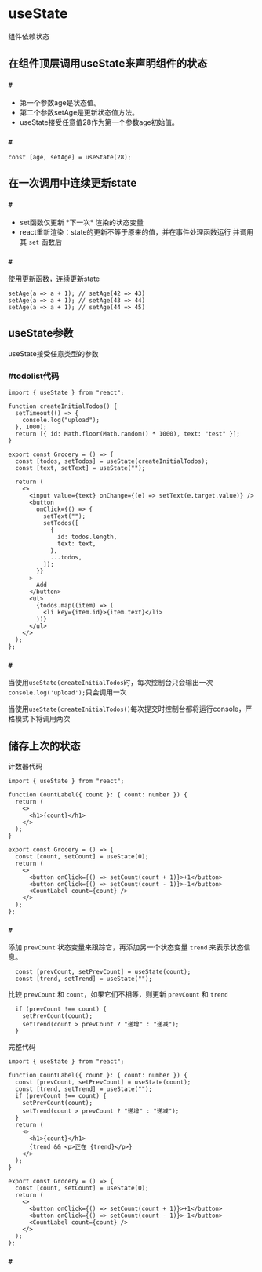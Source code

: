 # useState

组件依赖状态

## **在组件顶层调用useState来声明组件的状态**

### `#`

- 第一个参数age是状态值。
- 第二个参数setAge是更新状态值方法。
- useState接受任意值28作为第一个参数age初始值。

### `#`

```
const [age, setAge] = useState(28);
```

## 在一次调用中连续更新state

### `#`

- set函数仅更新 \*下一次\* 渲染的状态变量
- react重新渲染：state的更新不等于原来的值，并在事件处理函数运行 并调用其 `set` 函数后

### `# `

使用更新函数，连续更新state

```tsx
setAge(a => a + 1); // setAge(42 => 43)
setAge(a => a + 1); // setAge(43 => 44)
setAge(a => a + 1); // setAge(44 => 45)
```

## useState参数

useState接受任意类型的参数

### #todolist代码

```tsx
import { useState } from "react";

function createInitialTodos() {
  setTimeout(() => {
    console.log("upload");
  }, 1000);
  return [{ id: Math.floor(Math.random() * 1000), text: "test" }];
}

export const Grocery = () => {
  const [todos, setTodos] = useState(createInitialTodos);
  const [text, setText] = useState("");

  return (
    <>
      <input value={text} onChange={(e) => setText(e.target.value)} />
      <button
        onClick={() => {
          setText("");
          setTodos([
            {
              id: todos.length,
              text: text,
            },
            ...todos,
          ]);
        }}
      >
        Add
      </button>
      <ul>
        {todos.map((item) => (
          <li key={item.id}>{item.text}</li>
        ))}
      </ul>
    </>
  );
};

```



### `#`

当使用`useState(createInitialTodos`时，每次控制台只会输出一次`console.log('upload');`只会调用一次

当使用`useState(createInitialTodos()`每次提交时控制台都将运行console，严格模式下将调用两次

## 储存上次的状态

计数器代码

```tsx
import { useState } from "react";

function CountLabel({ count }: { count: number }) {
  return (
    <>
      <h1>{count}</h1>
    </>
  );
}

export const Grocery = () => {
  const [count, setCount] = useState(0);
  return (
    <>
      <button onClick={() => setCount(count + 1)}>+1</button>
      <button onClick={() => setCount(count - 1)}>-1</button>
      <CountLabel count={count} />
    </>
  );
};

```



### `#`

添加 `prevCount` 状态变量来跟踪它，再添加另一个状态变量 `trend` 来表示状态信息。

```tsx
  const [prevCount, setPrevCount] = useState(count);
  const [trend, setTrend] = useState("");
```



比较 `prevCount` 和 `count`，如果它们不相等，则更新 `prevCount` 和 `trend`

```tsx
  if (prevCount !== count) {
    setPrevCount(count);
    setTrend(count > prevCount ? "递增" : "递减");
  }
```

完整代码

```tsx
import { useState } from "react";

function CountLabel({ count }: { count: number }) {
  const [prevCount, setPrevCount] = useState(count);
  const [trend, setTrend] = useState("");
  if (prevCount !== count) {
    setPrevCount(count);
    setTrend(count > prevCount ? "递增" : "递减");
  }
  return (
    <>
      <h1>{count}</h1>
      {trend && <p>正在 {trend}</p>}
    </>
  );
}

export const Grocery = () => {
  const [count, setCount] = useState(0);
  return (
    <>
      <button onClick={() => setCount(count + 1)}>+1</button>
      <button onClick={() => setCount(count - 1)}>-1</button>
      <CountLabel count={count} />
    </>
  );
};

```

### `#`

